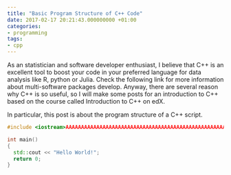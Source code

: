 ```yaml
---
title: "Basic Program Structure of C++ Code"
date: 2017-02-17 20:21:43.000000000 +01:00
categories:
- programming
tags:
- cpp
---
```


As an statistician and software developer enthusiast, I believe that C++ is an excellent tool to boost your code in your preferred language for data analysis like R, python or Julia. Check the following link for more information about multi-software packages develop. Anyway, there are several reason why C++ is so useful, so I will make some posts for an introduction to C++ based on the course called Introduction to C++ on edX.

In particular, this post is about the program structure of a C++ script.

```cpp
#include <iostream>AAAAAAAAAAAAAAAAAAAAAAAAAAAAAAAAAAAAAAAAAAAAAAAAAAAAAAAAAaaa

int main()
{
  std::cout << "Hello World!";
  return 0;
}
```
